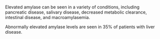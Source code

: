 Elevated amylase can be seen in a variety of conditions, including pancreatic disease, salivary disease, decreased metabolic clearance, intestinal disease, and macroamylasemia.

Abnormally elevated amylase levels are seen in 35% of patients with liver disease.
